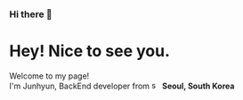 ### Hi there 👋

<h1>Hey! Nice to see you.</h1>
<p>Welcome to my page! </br> I'm Junhyun, BackEnd developer from <img width="15" src="https://img.icons8.com/fluency/48/south-korea-circular.png" alt="south-korea-circular"/> <b>Seoul, South Korea</b>
<!--
<h3>Things I code with</h3>
<p>
  
</p>
-->


<!--
**Qkrwnsgus0522/Qkrwnsgus0522** is a ✨ _special_ ✨ repository because its `README.md` (this file) appears on your GitHub profile.

Here are some ideas to get you started:

- 🔭 I’m currently working on ...
- 🌱 I’m currently learning ...
- 👯 I’m looking to collaborate on ...
- 🤔 I’m looking for help with ...
- 💬 Ask me about ...
- 📫 How to reach me: ...
- 😄 Pronouns: ...
- ⚡ Fun fact: ...
-->
